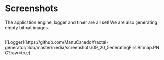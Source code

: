 # Screenshots

The application engine, logger and timer are all set! We are also generating empty bitmat images.

<br/>
![Logger](https://github.com/ManuCanedo/fractal-generator/blob/master/media/screenshots/09_20_GeneratingFirstBitmap.PNG?raw=true)
